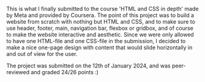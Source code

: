 This is what I finally submitted to the course 'HTML and CSS in depth' made by Meta and provided by Coursera.
The point of this project was to build a website from scratch with nothing but HTML and CSS, and to make sure to use header, footer, main, navigation bar, flexbox or gridbox, and of course to make the website interactive and aesthetic.
Since we were only allowed to have one HTML-file and one CSS-file in the submission, I decided to make a nice one-page design with content that would slide horizontally in and out of view for the user.

The project was submitted on the 12th of January 2024, and was peer-reviewed and graded 24/26 points :)

